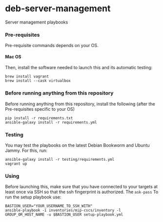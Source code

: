 # deb-server-management
Server management playbooks

### Pre-requisites
Pre-requisite commands depends on your OS.

#### Mac OS
Then, install the software needed to launch this and its automatic testing:
```
brew install vagrant
brew install --cask virtualbox
```

### Before running anything from this repository
Before running anything from this repository, install the following (after the Pre-requisites specific to your OS)
```
pip install -r requirements.txt
ansible-galaxy install -r requirements.yml
```

### Testing

You may test the playbooks on the latest Debian Bookworm and Ubuntu Jammy. For this, run:
```
ansible-galaxy install -r testing/requirements.yml
vagrant up
```

### Using
Before launching this, make sure that you have connected to your targets at least once via SSH so that the ssh fingerprint is authorized.
The `ask-pass`
To run the setup playbook use:
```
BASTION_USER="YOUR_USERNAME_TO_SSH_WITH"
ansible-playbook -i inventories/mip-cscs/inventory -l GROUP_OR_HOST_NAME -u $BASTION_USER setup-playbook.yml
```